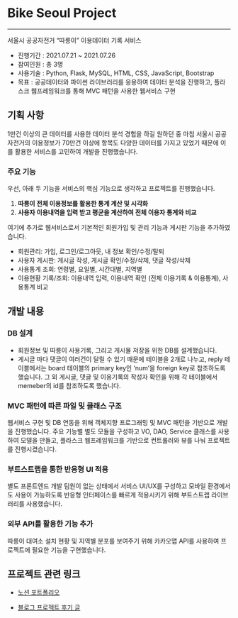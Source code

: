 # Bike Seoul Project

---

서울시 공공자전거 “따릉이” 이용데이터 기록 서비스

- 진행기간 : 2021.07.21 ~ 2021.07.26
- 참여인원 : 총 3명
- 사용기술 : Python, Flask, MySQL, HTML, CSS, JavaScript, Bootstrap
- 목표 : 공공데이터와 파이썬 라이브러리를 응용하여 데이터 분석을 진행하고, 플라스크 웹프레임워크를 통해 MVC 패턴을 사용한 웹서비스 구현
  
  

## 기획 사항

1만건 이상의 큰 데이터를 사용한 데이터 분석 경험을 하길 원하던 중 마침 서울시 공공자전거의 이용정보가 70만건 이상에 항목도 다양한 데이터를 가지고 있었기 때문에 이를 활용한 서비스를 고민하여 개발을 진행했습니다.

### 주요 기능

우선, 아래 두 기능을 서비스의 핵심 기능으로 생각하고 프로젝트를 진행했습니다.

1. **따릉이 전체 이용정보를 활용한 통계 계산 및 시각화**
2. **사용자 이용내역을 입력 받고 평균을 계산하여 전체 이용자 통계와 비교**

여기에 추가로 웹서비스로서 기본적인 회원가입 및 관리 기능과 게시판 기능을 추가하였습니다.

- 회원관리: 가입, 로그인/로그아웃, 내 정보 확인/수정/탈퇴
- 사용자 게시판: 게시글 작성, 게시글 확인/수정/삭제, 댓글 작성/삭제
- 사용통계 조회: 연령별, 요일별, 시간대별, 지역별
- 이용현황 기록/조회: 이용내역 입력, 이용내역 확인 (전체 이용기록 & 이용통계), 사용통계 비교
  
  

## 개발 내용

### DB 설계

- 회원정보 및 따릉이 사용기록, 그리고 게시물 저장을 위한 DB를 설계했습니다.
- 게시글 마다 댓글이 여러건이 달릴 수 있기 때문에 테이블을 2개로 나누고, reply 테이블에서는 board 테이블의 primary key인 ‘num’을 foreign key로 참조하도록 했습니다. 그 외 게시글, 댓글 및 이용기록의 작성자 확인을 위해 각 테이블에서 memeber의 id를 참조하도록 했습니다.

### MVC 패턴에 따른 파일 및 클래스 구조

웹서비스 구현 및 DB 연동을 위해 객체지향 프로그래밍 및 MVC 패턴을 기반으로 개발을 진행했습니다. 주요 기능별 별도 모듈을 구성하고 VO, DAO, Service 클래스를 사용하여 모델을 만들고, 플라스크 웹프레임워크를 기반으로 컨트롤러와 뷰를 나눠 프로젝트를 진행시켰습니다.

### 부트스트랩을 통한 반응형 UI 적용

별도 프론트엔드 개발 팀원이 없는 상태에서 서비스 UI/UX를 구성하고 모바일 환경에서도 사용이 가능하도록 반응형 인터페이스를 빠르게 적용시키기 위해 부트스트랩 라이브러리를 사용했습니다.

### 외부 API를 활용한 기능 추가

따릉이 대여소 설치 현황 및 지역별 분포를 보여주기 위해 카카오맵 API를 사용하여 프로젝트에 필요한 기능을 구현했습니다.



## 프로젝트 관련 링크

- [노션 포트폴리오](https://intriguing-way-73e.notion.site/adc52bba27684deba212d96d9765d188)

- [블로그 프로젝트 후기 글](https://lucathree.github.io/%EA%B0%9C%EB%B0%9C%EC%9D%BC%EA%B8%B0/1-miniproject3/)
